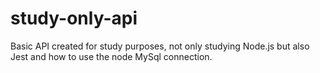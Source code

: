 # study-only-api
Basic API created for study purposes, not only studying Node.js but also Jest and how to use the node MySql connection.
